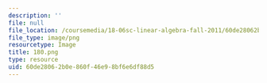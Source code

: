 ```yaml
---
description: ''
file: null
file_location: /coursemedia/18-06sc-linear-algebra-fall-2011/60de28062b0e860f46e98bf6e6df88d5_180.png
file_type: image/png
resourcetype: Image
title: 180.png
type: resource
uid: 60de2806-2b0e-860f-46e9-8bf6e6df88d5
---
```


